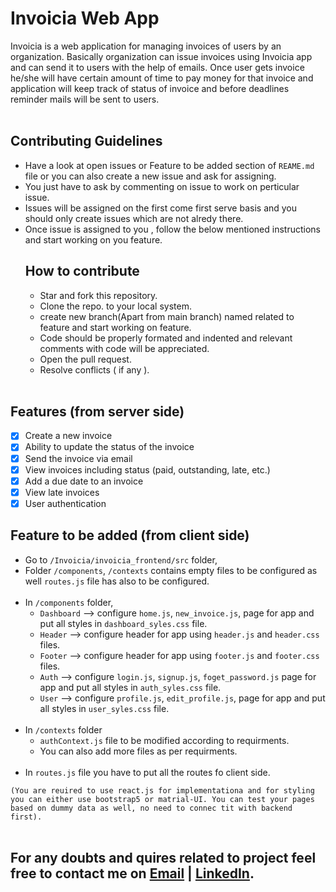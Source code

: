 # Invoicia Web App
Invoicia is a web application for managing invoices of users by an organization.
Basically organization can issue invoices using Invoicia app and can send it to users with the help of emails.
Once user gets invoice he/she will have certain amount of time to pay money for that invoice and application
will keep track of status of invoice and before deadlines reminder mails will be sent to users.
<br></br>

## Contributing Guidelines
- Have a look at open issues or Feature to be added section of `REAME.md` file or you can also create a new issue and ask for assigning.
- You just have to ask by commenting on issue to work on perticular issue.
- Issues will be assigned on the first come first serve basis and you should only create issues which are not alredy there.
- Once issue is assigned to you , follow the below mentioned instructions and start working on you feature.
  ## How to contribute
  - Star and fork this repository.
  - Clone the repo. to your local system.
  - create new branch(Apart from main branch) named related to feature and start working on feature.
  - Code should be properly formated and indented and relevant comments with code will be appreciated.
  - Open the pull request.
  - Resolve conflicts ( if any ).
<br></br>

## Features (from server side)
- [x] Create a new invoice
- [x] Ability to update the status of the invoice
- [x] Send the invoice via email
- [x] View invoices including status (paid, outstanding, late, etc.)
- [x] Add a due date to an invoice
- [x] View late invoices
- [x] User authentication

## Feature to be added (from client side)
- Go to `/Invoicia/invoicia_frontend/src` folder,
- Folder `/components`, `/contexts` contains empty files to be configured as well `routes.js` file has also to be configured.<br><br/>
- In `/components` folder,
  - `Dashboard` --> configure `home.js`, `new_invoice.js`, page for app and put all styles in `dashboard_syles.css` file.
  - `Header`    --> configure header for app using `header.js` and `header.css` files.
  - `Footer`    --> configure header for app using `footer.js` and `footer.css` files.
  - `Auth`      --> configure `login.js`, `signup.js`, `foget_password.js` page for app and put all styles in `auth_syles.css` file.
  - `User`      --> configure `profile.js`, `edit_profile.js`, page for app and put all styles in `user_syles.css` file.<br><br/>
- In `/contexts` folder
  - `authContext.js` file to be modified according to requirments.
  - You can also add more files as per requirments.<br><br/>
- In `routes.js` file you have to put all the routes fo client side.

`(You are reuired to use react.js for implementationa and for styling you can either use bootstrap5 or matrial-UI.
You can test your pages based on dummy data as well, no need to connec tit with backend first).`
<br></br>

## For any doubts and quires related to project feel free to contact me on [Email](mailto:ykk11@iitbbs.ac.in) | [LinkedIn](https://www.linkedin.com/in/yogesh-kansal-044a75194/).